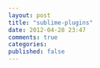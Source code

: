 ```yaml
---
layout: post
title: "sublime-plugins"
date: 2012-04-28 23:47
comments: true
categories: 
published: false
---
```

